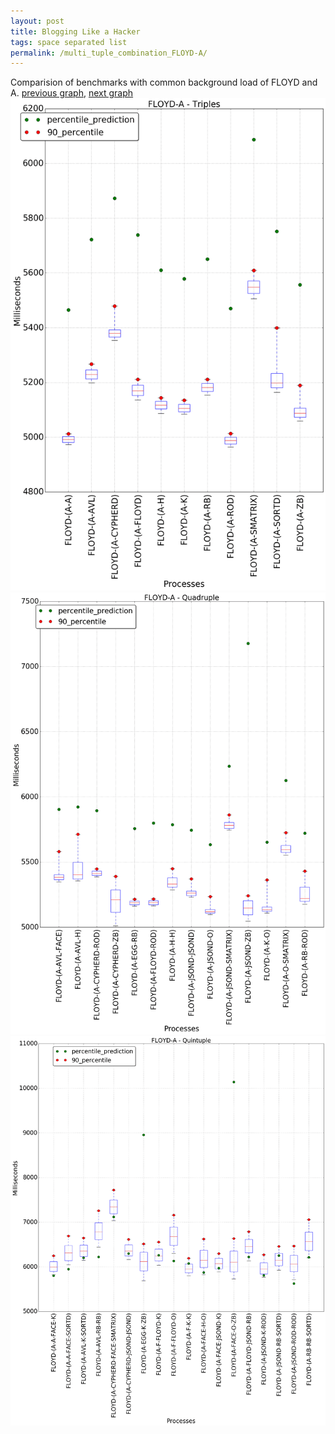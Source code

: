 ```yaml
---
layout: post
title: Blogging Like a Hacker
tags: space separated list
permalink: /multi_tuple_combination_FLOYD-A/
---
```


Comparision of benchmarks with common background load of FLOYD and A.
[previous graph](../multi_tuple_combination_FLOYD-AVL/), [next graph](../multi_tuple_combination_FLOYD-CYPHERD/)
<img src="./images/triple/FLOYD/FLOYD-A_box.png" alt="graph figure"><img src="./images/quadruple/FLOYD/FLOYD-A_box.png" alt="graph figure"><img src="./images/quintuple/FLOYD/FLOYD-A_box.png" alt="graph figure">